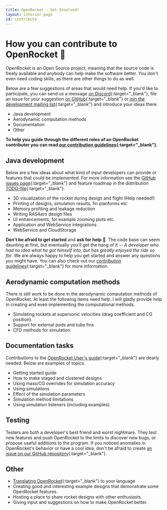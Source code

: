 ```yaml
---
title: OpenRocket — Get Involved!
layout: interior-page
id: contribute
---
```


# How you can contribute to OpenRocket 🚀

OpenRocket is an Open Source project, meaning that the source code is freely available and anybody can help make the software better. You don't even need coding skills, as there are other things to do as well.

Below are a few suggestions of areas that would need help. If you'd like to participate, you can send us a message [on Discord](/contact.html#discord){:target="_blank"}, file an issue for your suggestion [on GitHub](https://github.com/openrocket/openrocket/issues){:target="_blank"} or [join the development mailing list](https://lists.sourceforge.net/lists/listinfo/openrocket-devel){:target="_blank"} and introduce your ideas there.

 - Java development
 - Aerodynamic computation methods
 - Documentation
 - Other

**To help you guide through the different roles of an OpenRocket contributer you can read [our contribution guidelines](https://github.com/openrocket/openrocket/blob/unstable/CONTRIBUTING.md){:target="_blank"}.**

## Java development

Below are a few ideas about what kind of input developers can provide or features that could be implemented. For more information see the [GitHub issues page](https://github.com/openrocket/openrocket/issues){:target="_blank"} and feature roadmap in the distribution [TODO-file](https://github.com/openrocket/openrocket/blob/master/core/TODO){:target="_blank"}.

 - 3D visualization of the rocket during design and flight (Help needed!)
 - Printing of designs, simulation results, fin planforms etc
 - Memory profiling and leakage reduction
 - Writing RASAero design files
 - UI enhancements, for example zooming plots etc.
 - Application and WebService integrations
 - WebService and CloudStorage

**Don't be afraid to get started** and **ask for help** 🙂. The code base can seem daunting at first, but eventually you'll get the hang of it -- *A developer who had no idea what he got himself into, but has greatly enjoyed the ride so far*. We are always happy to help you get started and answer any questions you might have. You can also check out our [contribution guidelines](https://github.com/openrocket/openrocket/blob/unstable/CONTRIBUTING.md){:target="_blank"} for more information.

## Aerodynamic computation methods

There is still work to be done in the aerodynamic computation methods of OpenRocket. At least the following items need help. I will gladly provide help in creating and even implementing the computational methods.

 - Simulating rockets at supersonic velocities (drag coefficient and CG position).
 - Support for external pods and tube fins
 - CFD methods for simulation


## Documentation tasks

Contributions to the [OpenRocket User's guide](https://wiki.openrocket.info/User%27s_Guide){:target="_blank"} are dearly needed. Below are examples of topics.

 - Getting started guide
 - How to make staged and clustered designs
 - Using mass/CG overrides for simulation accuracy
 - Using simulations
 - Effect of the simulation parameters
 - Simulation method limitations
 - Using simulation listeners (including examples)

## Testing

Testers are both a developer's best friend and worst nightmare. They test new features and push OpenRocket to the limits to discover new bugs, or propose useful additions to the program. If you noticed anomalies in OpenRocket's behavior or have a cool idea, don't be afraid to create [an issue on our GitHub repository](https://github.com/openrocket/openrocket/issues/new/choose){:target="_blank"}.

## Other

 - [Translating OpenRocket](http://openrocket.trans.free.fr/index.php?lang=en){:target="_blank"} to your language
 - Creating good and interesting example designs that demonstrate some OpenRocket features.
 - Hosting a place to share rocket designs with other enthusiasts.
 - Giving input and suggestions on how to make OpenRocket better.

